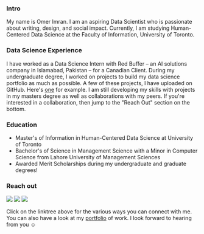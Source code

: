 ### Intro
My name is Omer Imran. I am an aspiring Data Scientist who is passionate about writing, design, and social impact. Currently, I am studying Human-Centered Data Science at the Faculty of Information, University of Toronto. 


### Data Science Experience 
I have worked as a Data Science Intern with Red Buffer – an AI solutions company in Islamabad, Pakistan – for a Canadian Client. During my undergraduate degree, I worked on projects to build my data science portfolio as much as possible. A few of these projects, I have uploaded on GitHub. Here's [one](https://github.com/ossassin/EconometricsProject) for example. I am still developing my skills with projects in my masters degree as well as collaborations with my peers. If you're interested in a collaboration, then jump to the "Reach Out" section on the bottom.


### Education
- Master's of Information in Human-Centered Data Science at University of Toronto
- Bachelor's of Science in Management Science with a Minor in Computer Science from Lahore University of Management Sciences
- Awarded Merit Scholarships during my undergraduate and graduate degrees!


### Reach out
[![](https://img.shields.io/badge/linktree-1de9b6?style=for-the-badge&logo=linktree&logoColor=white)](https://linktr.ee/omerimran)
[![](https://img.shields.io/badge/linkedin-%230077B5.svg?style=for-the-badge&logo=linkedin)](https://www.linkedin.com/in/omerimranuoft/)
[![](https://img.shields.io/badge/Medium-12100E?style=for-the-badge&logo=medium&logoColor=white)](https://medium.com/@Omer_Imran)

Click on the linktree above for the various ways you can connect with me. You can also have a look at my [portfolio](https://docs.google.com/presentation/d/1RIh0citFj1Q99zkYi7bydJP201q7dgl7Z2OKCBPHO6M/edit#slide=id.p) of work. I look forward to hearing from you ☺️ 
